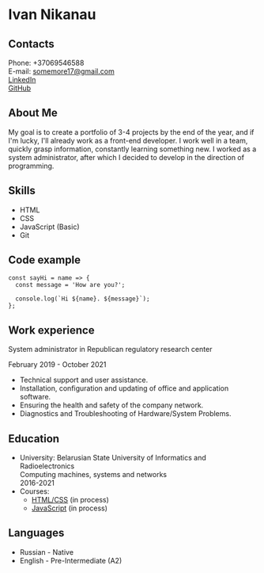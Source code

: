 # Ivan Nikanau

## Contacts
Phone: +37069546588  
E-mail: somemore17@gmail.com  
[LinkedIn](https://www.linkedin.com/in/ivan-nikanau-966910177/)  
[GitHub](https://github.com/SBavia)  

## About Me
My goal is to create a portfolio of 3-4 projects by the end of the year, and if I'm lucky, I'll already work as a front-end developer. I work well in a team, quickly grasp information, constantly learning something new. I worked as a system administrator, after which I decided to develop in the direction of programming.

## Skills
* HTML
* CSS
* JavaScript (Basic)
* Git

## Code example
```
const sayHi = name => {
  const message = 'How are you?';
  
  console.log(`Hi ${name}. ${message}`);
};
```

## Work experience
System administrator in Republican regulatory research center

February 2019 - October 2021

* Technical support and user assistance.
* Installation, configuration and updating of office and
application software.
* Ensuring the health and safety of the company network.
* Diagnostics and Troubleshooting of Hardware/System
Problems.

## Education
* University: Belarusian State University of Informatics and Radioelectronics  
Computing machines, systems and networks  
2016-2021  
* Courses:  
  * [HTML/CSS](https://www.udemy.com/course/webdeveloper/) (in process)  
  * [JavaScript](https://www.udemy.com/course/front-end-javascript-react-redux/) (in process)

## Languages
* Russian - Native
* English - Pre-Intermediate (A2)
